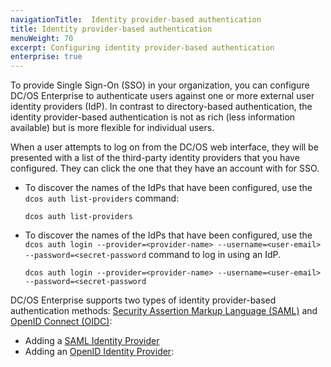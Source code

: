 ```yaml
---
navigationTitle:  Identity provider-based authentication
title: Identity provider-based authentication
menuWeight: 70
excerpt: Configuring identity provider-based authentication
enterprise: true
---
```

<!-- The source repository for this topic is https://github.com/dcos/dcos-docs-site -->

To provide Single Sign-On (SSO) in your organization, you can configure DC/OS Enterprise to authenticate users against one or more external user identity providers (IdP). In contrast to directory-based authentication, the identity provider-based authentication is not as rich (less information available) but is more flexible for individual users.

When a user attempts to log on from the DC/OS web interface, they will be presented with a list of the third-party identity providers that you have configured. They can click the one that they have an account with for SSO.

- To discover the names of the IdPs that have been configured, use the `dcos auth list-providers` command:

    ```shell
    dcos auth list-providers
    ```
- To discover the names of the IdPs that have been configured, use the `dcos auth login --provider=<provider-name> --username=<user-email> --password=<secret-password` command to log in using an IdP.

    ```shell
    dcos auth login --provider=<provider-name> --username=<user-email> --password=<secret-password
    ```


DC/OS Enterprise supports two types of identity provider-based authentication methods: [Security Assertion Markup Language (SAML)](https://wiki.oasis-open.org/security/FrontPage) and [OpenID Connect (OIDC)](http://openid.net/connect/):

- Adding a [SAML Identity Provider](/mesosphere/dcos/2.2/security/ent/sso/setup-saml/)
- Adding an [OpenID Identity Provider](/mesosphere/dcos/2.2/security/ent/sso/setup-openid/):
